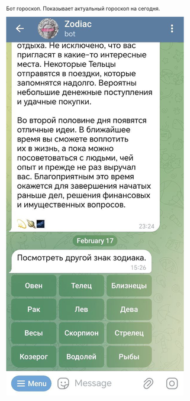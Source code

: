 Бот гороскоп. Показывает актуальный гороскоп на сегодня.

![pic](https://github.com/egorzhmaev/bot_goroskop_telegram/blob/master/photo_2024-03-03_15-20-09.jpg)
